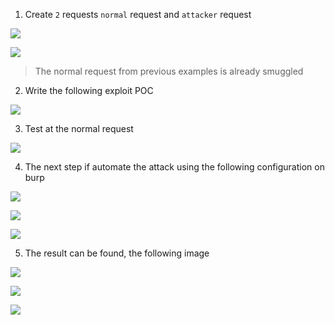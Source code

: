1. Create `2` requests `normal` request and `attacker` request

![](Pasted_image_20231209193707.png)

![](Pasted_image_20231209193716.png)

> The normal request from previous examples is already smuggled

2. Write the following exploit POC

![](Pasted_image_20231209194117.png)

3. Test at the normal request

![](Pasted_image_20231209194216.png)

4. The next step if automate the attack using the following configuration on burp

![](Pasted_image_20231209195507.png)

![](Pasted_image_20231209195523.png)

![](Pasted_image_20231209195532.png)

5. The result can be found, the following image

![](Pasted_image_20231209200329.png)

![](Pasted_image_20231209200549.png)

![](Pasted_image_20231209200642.png)

